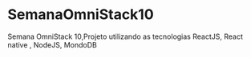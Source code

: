 # SemanaOmniStack10

Semana OmniStack 10,Projeto utilizando as tecnologias ReactJS, React native , NodeJS, MondoDB
